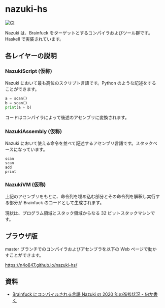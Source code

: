 # nazuki-hs

[![CI](https://github.com/n4o847/nazuki-hs/actions/workflows/ci.yml/badge.svg?branch=develop)](https://github.com/n4o847/nazuki-hs/actions/workflows/ci.yml)

Nazuki は、Brainfuck をターゲットとするコンパイラおよびツール群です。Haskell で実装されています。

## 各レイヤーの説明

### NazukiScript (仮称)

Nazuki において最も高位のスクリプト言語です。Python のような記述をすることができます。

```python
a = scan()
b = scan()
print(a + b)
```

コードはコンパイラによって後述のアセンブリに変換されます。

### NazukiAssembly (仮称)

Nazuki において使える命令を並べて記述するアセンブリ言語です。スタックベースになっています。

```
scan
scan
add
print
```

### NazukiVM (仮称)

上記のアセンブリをもとに、命令列を埋め込む部分とその命令列を解釈し実行する部分が Brainfuck のコードとして生成されます。

現状は、プログラム領域とスタック領域からなる 32 ビットスタックマシンです。

## ブラウザ版

master ブランチでのコンパイラおよびアセンブラを以下の Web ページで動かすことができます。

https://n4o847.github.io/nazuki-hs/

## 資料

- [Brainfuck にコンパイルされる言語 Nazuki の 2020 年の進捗状況 - 何か書く](https://n4o847.hatenablog.com/entry/2020/12/24/182051)
